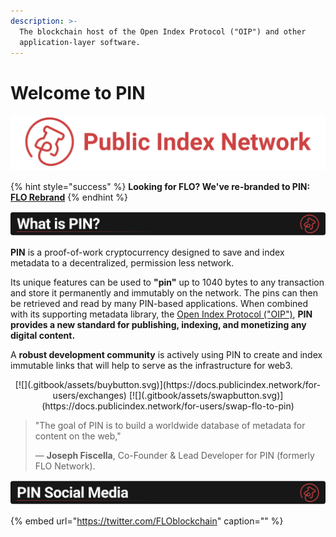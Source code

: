 ```yaml
---
description: >-
  The blockchain host of the Open Index Protocol ("OIP") and other
  application-layer software.
---
```


# Welcome to PIN

![Established 2013](.gitbook/assets/titlebar2.png)

{% hint style="success" %}
**Looking for FLO? We've re-branded to PIN:**  [**FLO Rebrand**](https://medium.com/@JosephFiscella/d3b679b8f6ab)
{% endhint %}

![](.gitbook/assets/whatisbanner.svg)

**PIN** is a proof-of-work cryptocurrency designed to save and index metadata to a decentralized, permission less network.

Its unique features can be used to **"pin"** up to 1040 bytes to any transaction and store it permanently and immutably on the network. The pins can then be retrieved and read by many PIN-based applications. When combined with its supporting metadata library, the [Open Index Protocol \("OIP"\)](https://www.openindexprotocol.com/), **PIN provides a new standard for publishing, indexing, and monetizing any digital content.**

A **robust development community** is actively using PIN to create and index immutable links that will help to serve as the infrastructure for web3.

<center>[![](.gitbook/assets/buybutton.svg)](https://docs.publicindex.network/for-users/exchanges) [![](.gitbook/assets/swapbutton.svg)](https://docs.publicindex.network/for-users/swap-flo-to-pin)</center>

> "The goal of PIN is to build a worldwide database of metadata for content on the web,"
>
> — **Joseph Fiscella**, Co-Founder & Lead Developer for PIN \(formerly FLO Network\).

![](.gitbook/assets/socialmediabanner.svg)

{% embed url="https://twitter.com/FLOblockchain" caption="" %}

